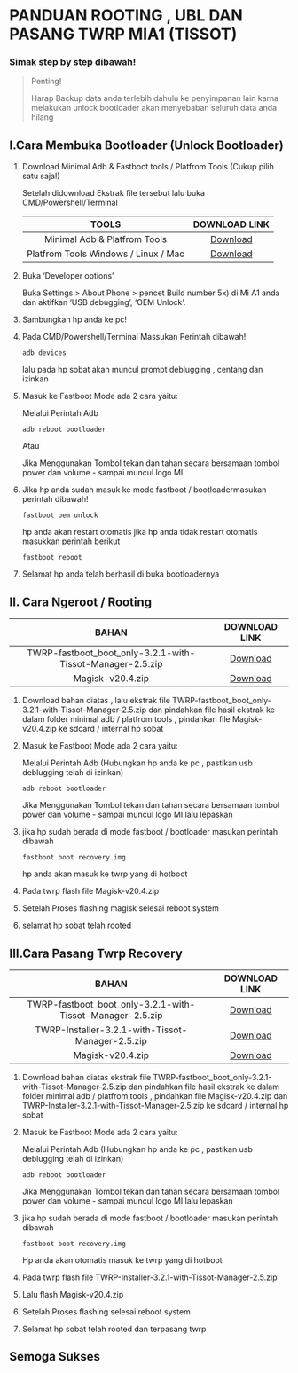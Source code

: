 # PANDUAN ROOTING , UBL DAN PASANG TWRP MIA1 (TISSOT)

### Simak step by step dibawah!

> Penting!
>
> Harap Backup data anda terlebih dahulu ke penyimpanan lain karna melakukan unlock bootloader akan menyebaban seluruh data anda hilang

## **I.Cara Membuka Bootloader (Unlock Bootloader)**



1. Download Minimal Adb & Fastboot tools / Platfrom Tools (Cukup pilih satu saja!)

   Setelah didownload  Ekstrak file tersebut lalu buka CMD/Powershell/Terminal

   |                TOOLS                 |                        DOWNLOAD LINK                         |
   | :----------------------------------: | :----------------------------------------------------------: |
   |     Minimal Adb & Platfrom Tools     | [Download](https://forum.xda-developers.com/showthread.php?t=2588979&page=169) |
   | Platfrom Tools Windows / Linux / Mac | [Download](https://developer.android.com/studio/releases/platform-tools?hl=id) |
   
2. Buka ‘Developer options’ 

   Buka Settings >  About Phone > pencet Build number 5x) di Mi A1 anda dan aktifkan ‘USB  debugging’, ‘OEM Unlock’.

   

3. Sambungkan hp anda ke pc!

4. Pada CMD/Powershell/Terminal Massukan Perintah dibawah!

   ```
   adb devices
   ```

   lalu pada hp sobat akan muncul prompt deblugging , centang dan izinkan

5. Masuk ke Fastboot Mode ada 2 cara yaitu:

   Melalui Perintah Adb

   ```
   adb reboot bootloader
   ```

   Atau

   Jika Menggunakan Tombol tekan dan tahan secara bersamaan  tombol power dan volume -  sampai muncul logo MI

6. Jika hp anda sudah masuk ke mode fastboot / bootloadermasukan perintah dibawah!

   ```
   fastboot oem unlock
   ```

   hp anda akan restart otomatis jika hp anda tidak restart otomatis masukkan perintah berikut

   ```
   fastboot reboot
   ```


7. Selamat hp anda telah berhasil di buka bootloadernya



## II. Cara Ngeroot / Rooting



|                           BAHAN                           |                        DOWNLOAD LINK                         |
| :-------------------------------------------------------: | :----------------------------------------------------------: |
| TWRP-fastboot_boot_only-3.2.1-with-Tissot-Manager-2.5.zip | [Download](https://github.com/CosmicDan-Android/android_device_xiaomi_tissot/releases/download/2.5/TWRP-fastboot_boot_only-3.2.1-with-Tissot-Manager-2.5.zip) |
|                     Magisk-v20.4.zip                      | [Download](https://github.com/topjohnwu/Magisk/releases/download/v20.4/Magisk-v20.4.zip) |

1. Download bahan diatas , lalu ekstrak  file TWRP-fastboot_boot_only-3.2.1-with-Tissot-Manager-2.5.zip  dan pindahkan file hasil ekstrak ke dalam folder minimal adb / platfrom tools , pindahkan file Magisk-v20.4.zip ke sdcard / internal hp sobat

2. Masuk ke Fastboot Mode ada 2 cara yaitu:

   Melalui Perintah Adb (Hubungkan hp anda ke pc , pastikan usb deblugging telah di izinkan)

   ```
   adb reboot bootloader
   ```
   Jika Menggunakan Tombol tekan dan tahan secara bersamaan  tombol power dan volume -  sampai 		muncul logo MI lalu lepaskan

3. jika hp sudah berada di mode fastboot / bootloader masukan perintah dibawah
   ```
   fastboot boot recovery.img
   ```
   hp anda akan masuk ke twrp yang di hotboot
   
4. Pada twrp  flash file Magisk-v20.4.zip

5. Setelah Proses flashing  magisk selesai reboot system

6. selamat hp sobat telah rooted

   

## III.Cara Pasang Twrp Recovery



|                           BAHAN                           |                        DOWNLOAD LINK                         |
| :-------------------------------------------------------: | :----------------------------------------------------------: |
| TWRP-fastboot_boot_only-3.2.1-with-Tissot-Manager-2.5.zip | [Download](https://github.com/CosmicDan-Android/android_device_xiaomi_tissot/releases/download/2.5/TWRP-fastboot_boot_only-3.2.1-with-Tissot-Manager-2.5.zip) |
|     TWRP-Installer-3.2.1-with-Tissot-Manager-2.5.zip      | [Download](https://github.com/CosmicDan-Android/android_device_xiaomi_tissot/releases/download/2.5/TWRP-Installer-3.2.1-with-Tissot-Manager-2.5.zip) |
|                     Magisk-v20.4.zip                      | [Download](https://github.com/topjohnwu/Magisk/releases/download/v20.4/Magisk-v20.4.zip) |


1. Download bahan diatas ekstrak  file TWRP-fastboot_boot_only-3.2.1-with-Tissot-Manager-2.5.zip dan pindahkan file hasil ekstrak ke dalam folder minimal adb / platfrom tools , pindahkan file Magisk-v20.4.zip dan TWRP-Installer-3.2.1-with-Tissot-Manager-2.5.zip ke sdcard / internal hp sobat

2. Masuk ke Fastboot Mode ada 2 cara yaitu:

   Melalui Perintah Adb (Hubungkan hp anda ke pc , pastikan usb deblugging telah di izinkan)

   ```
   adb reboot bootloader
   ```

   Jika Menggunakan Tombol tekan dan tahan secara bersamaan  tombol power dan volume -  sampai muncul logo MI lalu lepaskan

   

4. jika hp sudah berada di mode fastboot / bootloader masukan perintah dibawah

   ```
   fastboot boot recovery.img
   ```

   Hp anda akan otomatis masuk ke twrp yang di hotboot

11. Pada twrp  flash file  TWRP-Installer-3.2.1-with-Tissot-Manager-2.5.zip

12. Lalu flash Magisk-v20.4.zip

13. Setelah Proses flashing   selesai reboot system

14. Selamat hp sobat telah rooted dan terpasang twrp




## Semoga Sukses


